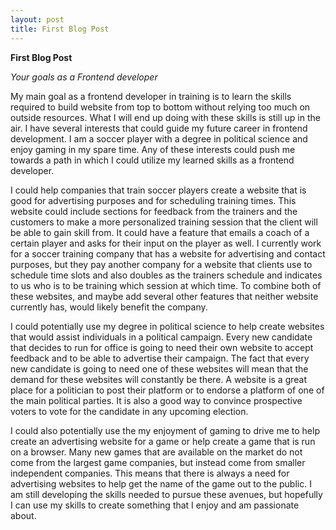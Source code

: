 ```yaml
---
layout: post
title: First Blog Post
---
```

**First Blog Post** 
 
*Your goals as a Frontend developer*
 
My main goal as a frontend developer in training is to learn the skills required to build  website from top to bottom without relying too much on outside resources. What I will end up doing with these skills is still up in the air. I have several interests that could guide my future career in frontend development. I am a soccer player with a degree in political science and enjoy gaming in my spare time. Any of these interests could push me towards a path in which I could utilize my learned skills as a frontend developer. 
 
I could help companies that train soccer players create a website that is good for advertising purposes and for scheduling training times. This website could include sections for feedback from the trainers and the customers to make a more personalized training session that the client will be able to gain skill from. It could have a feature that emails a coach of a certain player and asks for their input on the player as well. I currently work for a soccer training company that has a website for advertising and contact purposes, but they pay another company for a website that clients use to schedule time slots and also doubles as the trainers schedule and indicates to us who is to be training which session at which time. To combine both of these websites, and maybe add several other features that neither website currently has, would likely benefit the company.
 
 I could potentially use my degree in political science to help create websites that would assist individuals in a political campaign. Every new candidate that decides to run for office is going to need their own website to accept feedback and to be able to advertise their campaign. The fact that every new candidate is going to need one of these websites will mean that the demand for these websites will constantly be there. A website is a great place for a politician to post their platform or to endorse a platform of one of the main political parties. It is also a good way to convince prospective voters to vote for the candidate in any upcoming election.
 
 I could also potentially use the my enjoyment of gaming to drive me to help create an advertising website for a game or help create a game that is run on a browser. Many new games that are available on the market do not come from the largest game companies, but instead come from smaller independent companies. This means that there is always a need for advertising websites to help get the name of the game out to the public. I am still developing the skills needed to pursue these avenues, but hopefully I can use my skills to create something that I enjoy and am passionate about. 
